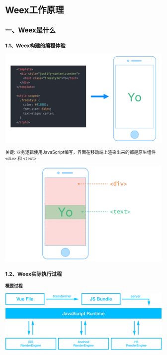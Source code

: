 # Weex工作原理

## 一、Weex是什么

### 1.1、Weex构建的编程体验

![](weex-example-yo.png)

关键: 业务逻辑使用JavaScript编写，界面在移动端上渲染出来的都是原生组件 ```<div>``` 和 ```<text>```

![](weex-example-yo_native-component.png)

### 1.2、Weex实际执行过程

**概要过程**

![Weex架构图](weex_execute_flow_0.png)


